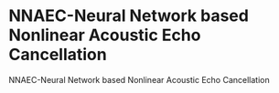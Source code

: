 # NNAEC-Neural Network based Nonlinear Acoustic Echo Cancellation
NNAEC-Neural Network based Nonlinear Acoustic Echo Cancellation
